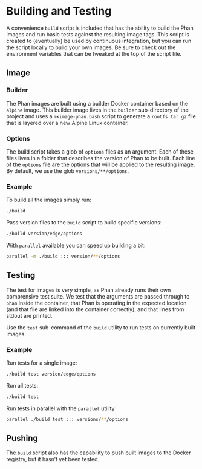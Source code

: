 # Building and Testing

A convenience `build` script is included that has the ability to build the Phan
images and run basic tests against the resulting image tags. This script is
created to (eventually) be used by continuous integration, but you can run the
script locally to build your own images. Be sure to check out the environment
variables that can be tweaked at the top of the script file.

## Image

### Builder

The Phan images are built using a builder Docker container based on the `alpine`
image. This builder image lives in the `builder` sub-directory of the project
and uses a `mkimage-phan.bash` script to generate a `rootfs.tar.gz` file that is
layered over a new Alpine Linux container.

### Options

The build script takes a glob of `options` files as an argument. Each of these
files lives in a folder that describes the version of Phan to be built. Each
line of the `options` file are the options that will be applied to the resulting
image. By default, we use the glob `versions/**/options`.

### Example

To build all the images simply run:

```sh
./build
```

Pass version files to the `build` script to build specific versions:

```sh
./build version/edge/options
```

With `parallel` available you can speed up building a bit:

```sh
parallel -m ./build ::: version/**/options
```

## Testing

The test for images is very simple, as Phan already runs their own comprensive
test suite. We test that the arguments are passed through to `phan` inside the
container, that Phan is operating in the expected location (and that file are
linked into the container correctly), and that lines from stdout are printed.

Use the `test` sub-command of the `build` utility to run tests on currently
built images.

### Example

Run tests for a single image:

```sh
./build test version/edge/options
```

Run all tests:

```sh
./build test
```

Run tests in parallel with the `parallel` utility

```sh
parallel ./build test ::: versions/**/options
```

## Pushing

The `build` script also has the capability to push built images to the Docker
registry, but it hasn’t yet been tested.
